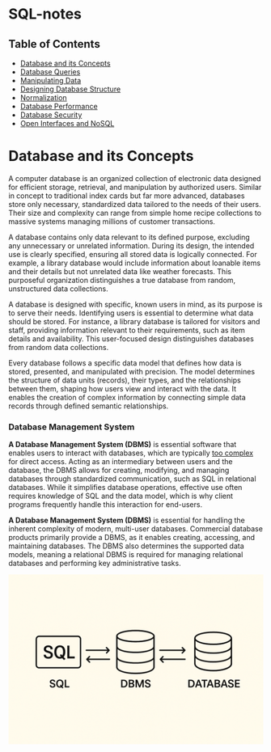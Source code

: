# SQL-notes

## Table of Contents

- [Database and its Concepts](#database-and-its-concepts)
- [Database Queries](#database-queries)
- [Manipulating Data](#manipulating-data)
- [Designing Database Structure](#designing-database-structure)
- [Normalization](#normalization)
- [Database Performance](#database-performance)
- [Database Security](#database-security)
- [Open Interfaces and NoSQL](#open-interfaces-and-nosql)

# Database and its Concepts

A computer database is an organized collection of electronic data designed for efficient storage, retrieval, and manipulation by authorized users. Similar in concept to traditional index cards but far more advanced, databases store only necessary, standardized data tailored to the needs of their users. Their size and complexity can range from simple home recipe collections to massive systems managing millions of customer transactions.

A database contains only data relevant to its defined purpose, excluding any unnecessary or unrelated information. During its design, the intended use is clearly specified, ensuring all stored data is logically connected. For example, a library database would include information about loanable items and their details but not unrelated data like weather forecasts. This purposeful organization distinguishes a true database from random, unstructured data collections.

A database is designed with specific, known users in mind, as its purpose is to serve their needs. Identifying users is essential to determine what data should be stored. For instance, a library database is tailored for visitors and staff, providing information relevant to their requirements, such as item details and availability. This user-focused design distinguishes databases from random data collections.

Every database follows a specific data model that defines how data is stored, presented, and manipulated with precision. The model determines the structure of data units (records), their types, and the relationships between them, shaping how users view and interact with the data. It enables the creation of complex information by connecting simple data records through defined semantic relationships.

### Database Management System

**A Database Management System (DBMS)** is essential software that enables users to interact with databases, which are typically <ins>too complex</ins> for direct access. Acting as an intermediary between users and the database, the DBMS allows for creating, modifying, and managing databases through standardized communication, such as SQL in relational databases. While it simplifies database operations, effective use often requires knowledge of SQL and the data model, which is why client programs frequently handle this interaction for end-users.

**A Database Management System (DBMS)** is essential for handling the inherent complexity of modern, multi-user databases. Commercial database products primarily provide a DBMS, as it enables creating, accessing, and maintaining databases. The DBMS also determines the supported data models, meaning a relational DBMS is required for managing relational databases and performing key administrative tasks.

![DBMS - ChatGPT generated ](img/dbms.png)
